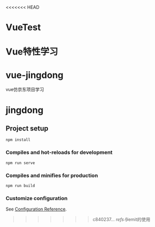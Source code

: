<<<<<<< HEAD
# VueTest
Vue特性学习
=======

# vue-jingdong
vue仿京东项目学习

# jingdong

## Project setup
```
npm install
```

### Compiles and hot-reloads for development
```
npm run serve
```

### Compiles and minifies for production
```
npm run build
```

### Customize configuration
See [Configuration Reference](https://cli.vuejs.org/config/).

>>>>>>> c840237... $refs与$emit的使用
